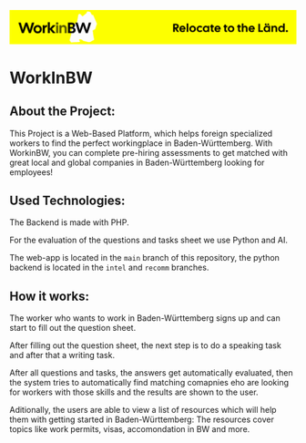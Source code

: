 ![](/backend/assets/img/banner.svg)
# WorkInBW
## About the Project:
This Project is a Web-Based Platform, which helps foreign specialized workers to find the perfect workingplace in Baden-Württemberg.
With WorkinBW, you can complete pre-hiring assessments to get matched with great local and global companies in Baden-Württemberg looking for employees!

## Used Technologies:
The Backend is made with PHP.

For the evaluation of the questions and tasks sheet we use Python and AI.

The web-app is located in the `main` branch of this repository, the python backend is located in the `intel` and `recomm` branches.

## How it works:
The worker who wants to work in Baden-Württemberg signs up and can start to fill out the question sheet.

After filling out the question sheet, the next step is to do a speaking task and after that a writing task.

After all questions and tasks, the answers get automatically evaluated, then the system tries to automatically find matching comapnies eho are looking for workers with those skills and the results are shown to the user.

Aditionally, the users are able to view a list of resources which will help them with getting started in Baden-Württemberg: The resources cover topics like work permits, visas, accomondation in BW and more.